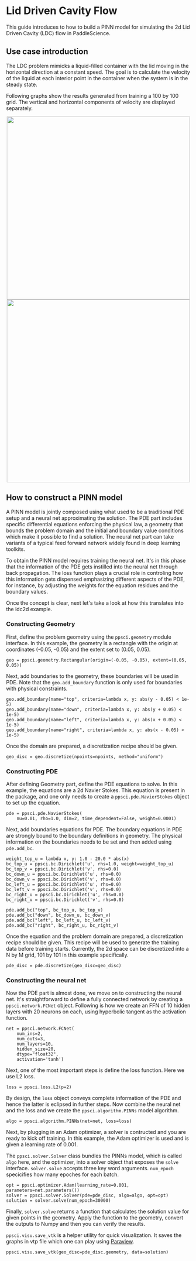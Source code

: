 [//]: <> (title: LDC use case tutorial, author: Tongxin Bai @baitongxin at baidu.com)


# Lid Driven Cavity Flow

This guide introduces to how to build a PINN model for simulating the 2d Lid Driven Cavity (LDC) flow in PaddleScience.


## Use case introduction

The LDC problem mimicks a liquid-filled container with the lid moving in the horizontal direction at a constant speed. The goal is to calculate the velocity of the liquid at each interior point in the container when the system is in the steady state.


Following graphs show the results generated from training a 100 by 100 grid. The vertical and horizontal components of velocity are displayed separately.


<div align="center">
<img src="../../docs/source/img/ldc2d_u_100x100.png" width = "500" align=center />
<img src="../../docs/source/img/ldc2d_v_100x100.png" width = "500" align=center />
</div>


## How to construct a PINN model

A PINN model is jointly composed using what used to be a traditional PDE setup and a neural net approximating the solution. The PDE part includes specific differential equations enforcing the physical law, a geometry that bounds the problem domain and the initial and boundary value conditions which make it possible to find a solution. The neural net part can take variants of a typical feed forward network widely found in deep learning toolkits.

To obtain the PINN model requires training the neural net. It's in this phase that the information of the PDE gets instilled into the neural net through back propagation. The loss function plays a crucial role in controling how this information gets dispensed emphasizing different aspects of the PDE, for instance, by adjusting the weights for the equation residues and the boundary values.

Once the concept is clear, next let's take a look at how this translates into the ldc2d example.



### Constructing Geometry

First, define the problem geometry using the `ppsci.geometry` module interface. In this example,
the geometry is a rectangle with the origin at coordinates (-0.05, -0.05) and the extent set
to (0.05, 0.05).

```
geo = ppsci.geometry.Rectangular(origin=(-0.05, -0.05), extent=(0.05, 0.05))
```

Next, add boundaries to the geometry, these boundaries will be used in PDE. 
Note that the `geo.add_boundary` function is only used for boundaries with physical constraints. 


```
geo.add_boundary(name="top", criteria=lambda x, y: abs(y - 0.05) < 1e-5)
geo.add_boundary(name="down", criteria=lambda x, y: abs(y + 0.05) < 1e-5)
geo.add_boundary(name="left", criteria=lambda x, y: abs(x + 0.05) < 1e-5)
geo.add_boundary(name="right", criteria=lambda x, y: abs(x - 0.05) < 1e-5)
```

Once the domain are prepared, a discretization recipe should be given.

```
geo_disc = geo.discretize(npoints=npoints, method="uniform")
```

### Constructing PDE

After defining Geometry part, define the PDE equations to solve. In this example, the equations are a 2d
Navier Stokes. This equation is present in the package, and one only needs to
create a `ppsci.pde.NavierStokes` object to set up the equation.


```
pde = ppsci.pde.NavierStokes(
    nu=0.01, rho=1.0, dim=2, time_dependent=False, weight=0.0001)
```

Next, add boundaries equations for PDE. 
The boundary equations in PDE are strongly bound to the boundary definitions in geometry. 
The physical information on the  boundaries needs to be set and then added using `pde.add_bc`.

```
weight_top_u = lambda x, y: 1.0 - 20.0 * abs(x)
bc_top_u = ppsci.bc.Dirichlet('u', rhs=1.0, weight=weight_top_u)
bc_top_v = ppsci.bc.Dirichlet('v', rhs=0.0)
bc_down_u = ppsci.bc.Dirichlet('u', rhs=0.0)
bc_down_v = ppsci.bc.Dirichlet('v', rhs=0.0)
bc_left_u = ppsci.bc.Dirichlet('u', rhs=0.0)
bc_left_v = ppsci.bc.Dirichlet('v', rhs=0.0)
bc_right_u = ppsci.bc.Dirichlet('u', rhs=0.0)
bc_right_v = ppsci.bc.Dirichlet('v', rhs=0.0)

pde.add_bc("top", bc_top_u, bc_top_v)
pde.add_bc("down", bc_down_u, bc_down_v)
pde.add_bc("left", bc_left_u, bc_left_v)
pde.add_bc("right", bc_right_u, bc_right_v)
```

Once the equation and the problem domain are prepared, a discretization
recipe should be given. This recipe will be used to generate the training data
before training starts. Currently, the 2d space can be discretized into a N by M
grid, 101 by 101 in this example specifically.

```
pde_disc = pde.discretize(geo_disc=geo_disc)
```

### Constructing the neural net

Now the PDE part is almost done, we move on to constructing the neural net.
It's straightforward to define a fully connected network by creating a `ppsci.network.FCNet` object.
Following is how we create an FFN of 10 hidden layers with 20 neurons on each, using hyperbolic
tangent as the activation function.

```
net = ppsci.network.FCNet(
    num_ins=2,
    num_outs=3,
    num_layers=10,
    hidden_size=20,
    dtype="float32",
    activation='tanh')
```

Next, one of the most important steps is define the loss function. Here we use L2 loss.

```
loss = ppsci.loss.L2(p=2)
```

By design, the `loss` object conveys complete information of the PDE and hence the
latter is eclipsed in further steps. Now combine the neural net and the loss and we
create the `ppsci.algorithm.PINNs` model algorithm.

```
algo = ppsci.algorithm.PINNs(net=net, loss=loss)
```

Next, by plugging in an Adam optimizer, a solver is contructed and you are ready
to kick off training. In this example, the Adam optimizer is used and is given
a learning rate of 0.001. 

The `ppsci.solver.Solver` class bundles the PINNs model, which is called `algo` here,
and the optimizer, into a solver object that exposes the `solve` interface.
`solver.solve` accepts three key word arguments. `num_epoch` specicifies how many
epoches for each batch.


```
opt = ppsci.optimizer.Adam(learning_rate=0.001, parameters=net.parameters())
solver = ppsci.solver.Solver(pde=pde_disc, algo=algo, opt=opt)
solution = solver.solve(num_epoch=30000)
```

Finally, `solver.solve` returns a function that calculates the solution value
for given points in the geometry. Apply the function to the geometry, convert the
outputs to Numpy and then you can verify the results. 

`ppsci.visu.save_vtk` is a helper utility for quick visualization. It saves
the graphs in vtp file which one can play using [Paraview](https://www.paraview.org/).

```
ppsci.visu.save_vtk(geo_disc=pde_disc.geometry, data=solution)
```
